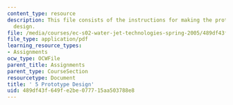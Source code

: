 ```yaml
---
content_type: resource
description: This file consists of the instructions for making the prototype of the
  design.
file: /media/courses/ec-s02-water-jet-technologies-spring-2005/489df43f649fe2be077715aa503788e8_MITEC_S02S05_5_proto_desgn.pdf
file_type: application/pdf
learning_resource_types:
- Assignments
ocw_type: OCWFile
parent_title: Assignments
parent_type: CourseSection
resourcetype: Document
title: ' 5 Prototype Design'
uid: 489df43f-649f-e2be-0777-15aa503788e8
---
```

